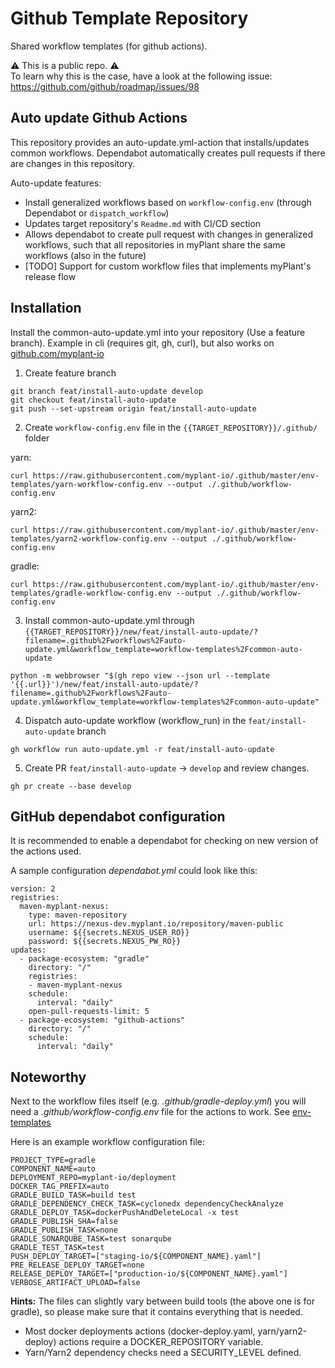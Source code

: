 # Github Template Repository

Shared workflow templates (for github actions).

:warning: This is a public repo. :warning:  
To learn why this is the case, have a look at the following issue:
https://github.com/github/roadmap/issues/98

## Auto update Github Actions

This repository provides an auto-update.yml-action that installs/updates common workflows. Dependabot automatically creates pull requests if there are changes in this repository.

Auto-update features:

- Install generalized workflows based on `workflow-config.env` (through Dependabot or `dispatch_workflow`)
- Updates target repository's `Readme.md` with CI/CD section
- Allows dependabot to create pull request with changes in generalized workflows, such that all repositories in myPlant share the same workflows (also in the future)
- \[TODO\] Support for custom workflow files that implements myPlant's release flow

## Installation

Install the common-auto-update.yml into your repository (Use a feature branch). Example in cli (requires git, gh, curl), but also works on [github.com/myplant-io](https://github.com/myplant-io)

1. Create feature branch

```
git branch feat/install-auto-update develop
git checkout feat/install-auto-update
git push --set-upstream origin feat/install-auto-update
```

2. Create `workflow-config.env` file in the `{{TARGET_REPOSITORY}}/.github/` folder

yarn:

```
curl https://raw.githubusercontent.com/myplant-io/.github/master/env-templates/yarn-workflow-config.env --output ./.github/workflow-config.env
```

yarn2:

```
curl https://raw.githubusercontent.com/myplant-io/.github/master/env-templates/yarn2-workflow-config.env --output ./.github/workflow-config.env
```

gradle:

```
curl https://raw.githubusercontent.com/myplant-io/.github/master/env-templates/gradle-workflow-config.env --output ./.github/workflow-config.env
```

3. Install common-auto-update.yml through `{{TARGET_REPOSITORY}}/new/feat/install-auto-update/?filename=.github%2Fworkflows%2Fauto-update.yml&workflow_template=workflow-templates%2Fcommon-auto-update`

```
python -m webbrowser "$(gh repo view --json url --template '{{.url}}')/new/feat/install-auto-update/?filename=.github%2Fworkflows%2Fauto-update.yml&workflow_template=workflow-templates%2Fcommon-auto-update"
```

4. Dispatch auto-update workflow (workflow_run) in the `feat/install-auto-update` branch

```
gh workflow run auto-update.yml -r feat/install-auto-update
```

5. Create PR `feat/install-auto-update` -> `develop` and review changes.

```
gh pr create --base develop
```

## GitHub dependabot configuration

It is recommended to enable a dependabot for checking on new version of the
actions used.

A sample configuration _dependabot.yml_ could look like this:

```
version: 2
registries:
  maven-myplant-nexus:
    type: maven-repository
    url: https://nexus-dev.myplant.io/repository/maven-public
    username: ${{secrets.NEXUS_USER_RO}}
    password: ${{secrets.NEXUS_PW_RO}}
updates:
  - package-ecosystem: "gradle"
    directory: "/"
    registries:
    - maven-myplant-nexus
    schedule:
      interval: "daily"
    open-pull-requests-limit: 5
  - package-ecosystem: "github-actions"
    directory: "/"
    schedule:
      interval: "daily"
```

## Noteworthy

Next to the workflow files itself (e.g. _.github/gradle-deploy.yml_) you will
need a _.github/workflow-config.env_ file for the actions to work. See [env-templates](https://github.com/myplant-io/.github/tree/master/env-templates/)

Here is an example workflow configuration file:

```
PROJECT_TYPE=gradle
COMPONENT_NAME=auto
DEPLOYMENT_REPO=myplant-io/deployment
DOCKER_TAG_PREFIX=auto
GRADLE_BUILD_TASK=build test
GRADLE_DEPENDENCY_CHECK_TASK=cyclonedx dependencyCheckAnalyze
GRADLE_DEPLOY_TASK=dockerPushAndDeleteLocal -x test
GRADLE_PUBLISH_SHA=false
GRADLE_PUBLISH_TASK=none
GRADLE_SONARQUBE_TASK=test sonarqube
GRADLE_TEST_TASK=test
PUSH_DEPLOY_TARGET=["staging-io/${COMPONENT_NAME}.yaml"]
PRE_RELEASE_DEPLOY_TARGET=none
RELEASE_DEPLOY_TARGET=["production-io/${COMPONENT_NAME}.yaml"]
VERBOSE_ARTIFACT_UPLOAD=false
```

**Hints:**
The files can slightly vary between build tools (the above one is for gradle),
so please make sure that it contains everything that is needed.

- Most docker deployments actions (docker-deploy.yaml, yarn/yarn2-deploy) actions
  require a DOCKER_REPOSITORY variable.
- Yarn/Yarn2 dependency checks need a SECURITY_LEVEL defined.
